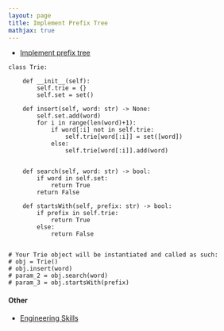 ```yaml
---
layout: page
title: Implement Prefix Tree
mathjax: true
---
```


* [Implement prefix tree](https://leetcode.com/problems/implement-trie-prefix-tree/)

```
class Trie:

    def __init__(self):
        self.trie = {}
        self.set = set()

    def insert(self, word: str) -> None:
        self.set.add(word)
        for i in range(len(word)+1):
            if word[:i] not in self.trie:
                self.trie[word[:i]] = set([word])
            else:
                self.trie[word[:i]].add(word)
        

    def search(self, word: str) -> bool:
        if word in self.set:
            return True
        return False

    def startsWith(self, prefix: str) -> bool:
        if prefix in self.trie:
            return True
        else:
            return False


# Your Trie object will be instantiated and called as such:
# obj = Trie()
# obj.insert(word)
# param_2 = obj.search(word)
# param_3 = obj.startsWith(prefix)
```

#### Other
* [Engineering Skills](engineering_skills.md)